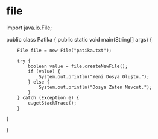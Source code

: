 # file
import java.io.File;

public class Patika {
    public static void main(String[] args) {

        File file = new File("patika.txt");

        try {
            boolean value = file.createNewFile();
            if (value) {
                System.out.println("Yeni Dosya Oluştu.");
            } else {
                System.out.println("Dosya Zaten Mevcut.");
            }
        } catch (Exception e) {
            e.getStackTrace();
        }

    }
}
